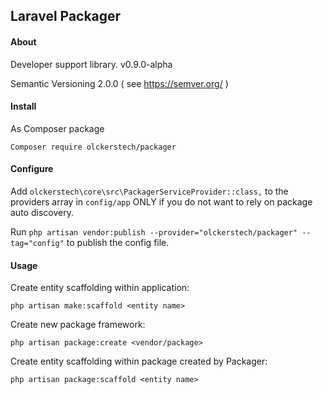 ## **Laravel Packager**

#### **About**
Developer support library. v0.9.0-alpha

Semantic Versioning 2.0.0 ( see https://semver.org/ )

#### **Install**
As Composer package

`Composer require olckerstech/packager`
#### **Configure**

Add `olckerstech\core\src\PackagerServiceProvider::class,` to the providers array in `config/app` ONLY if you do not want to rely on package auto discovery.

Run `php artisan vendor:publish --provider="olckerstech/packager" --tag="config"` to publish the config file.

#### **Usage**
Create entity scaffolding within application: 

`php artisan make:scaffold <entity name>`

Create new package framework: 

`php artisan package:create <vendor/package>`

Create entity scaffolding within package created by Packager: 

`php artisan package:scaffold <entity name>`
